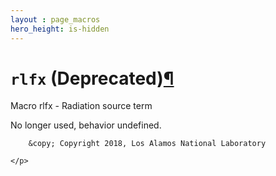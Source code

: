 ```yaml
---
layout : page_macros
hero_height: is-hidden
---
```


<h1><code class="docutils literal notranslate"><span class="pre">rlfx</span></code> (Deprecated)<a class="headerlink" href="#rlfx-deprecated" title="Permalink to this headline">¶</a></h1>
<p>Macro rlfx - Radiation source term</p>
<p>No longer used, behavior undefined.</p>
  <div role="contentinfo">
    <p>
        
        &copy; Copyright 2018, Los Alamos National Laboratory

    </p>
  </div>
